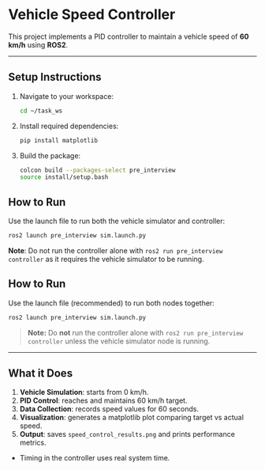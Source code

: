 # Vehicle Speed Controller

This project implements a PID controller to maintain a vehicle speed of **60 km/h** using **ROS2**.

---

## Setup Instructions

1. Navigate to your workspace:
   ```bash
   cd ~/task_ws
   ```

2. Install required dependencies:
   ```bash
   pip install matplotlib
   ```

3. Build the package:
   ```bash
   colcon build --packages-select pre_interview
   source install/setup.bash
   ```

## How to Run

Use the launch file to run both the vehicle simulator and controller:

```bash
ros2 launch pre_interview sim.launch.py
```

**Note**: Do not run the controller alone with `ros2 run pre_interview controller` as it requires the vehicle simulator to be running.
## How to Run

Use the launch file (recommended) to run both nodes together:

```bash
ros2 launch pre_interview sim.launch.py
```

> **Note:** Do **not** run the controller alone with `ros2 run pre_interview controller` unless the vehicle simulator node is running.

---

## What it Does

1. **Vehicle Simulation**: starts from 0 km/h.
2. **PID Control**: reaches and maintains 60 km/h target.
3. **Data Collection**: records speed values for 60 seconds.
4. **Visualization**: generates a matplotlib plot comparing target vs actual speed.
5. **Output**: saves `speed_control_results.png` and prints performance metrics.

* Timing in the controller uses real system time.

